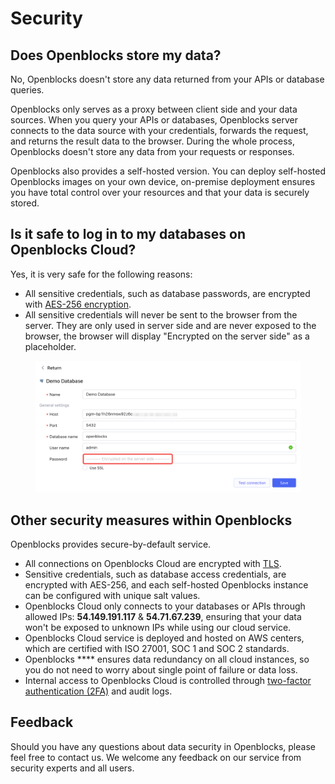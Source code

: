 # Security

## Does Openblocks store my data?

No, Openblocks doesn't store any data returned from your APIs or database queries.

Openblocks only serves as a proxy between client side and your data sources. When you query your APIs or databases, Openblocks server connects to the data source with your credentials, forwards the request, and returns the result data to the browser. During the whole process, Openblocks doesn't store any data from your requests or responses.

Openblocks also provides a self-hosted version. You can deploy self-hosted Openblocks images on your own device, on-premise deployment ensures you have total control over your resources and that your data is securely stored.

## Is it safe to log in to my databases on Openblocks Cloud?

Yes, it is very safe for the following reasons:

* All sensitive credentials, such as database passwords, are encrypted with [AES-256 encryption](https://en.wikipedia.org/wiki/Advanced\_Encryption\_Standard).
* All sensitive credentials will never be sent to the browser from the server. They are only used in server side and are never exposed to the browser, the browser will display "Encrypted on the server side" as a placeholder.

<figure><img src=".gitbook/assets/image (3) (1).png" alt=""><figcaption></figcaption></figure>

## Other security measures within Openblocks

Openblocks provides secure-by-default service.

* All connections on Openblocks Cloud are encrypted with [TLS](https://en.wikipedia.org/wiki/Public\_key\_certificate).
* Sensitive credentials, such as database access credentials, are encrypted with AES-256, and each self-hosted Openblocks instance can be configured with unique salt values.
* Openblocks Cloud only connects to your databases or APIs through allowed IPs: **54.149.191.117** & **54.71.67.239**, ensuring that your data won't be exposed to unknown IPs while using our cloud service.
* Openblocks Cloud service is deployed and hosted on AWS centers, which are certified with ISO 27001, SOC 1 and SOC 2 standards.
* Openblocks **** ensures data redundancy on all cloud instances, so you do not need to worry about single point of failure or data loss.
* Internal access to Openblocks Cloud is controlled through [two-factor authentication (2FA)](https://en.wikipedia.org/wiki/Help:Two-factor\_authentication) and audit logs.

## Feedback

Should you have any questions about data security in Openblocks, please feel free to contact us. We welcome any feedback on our service from security experts and all users.

